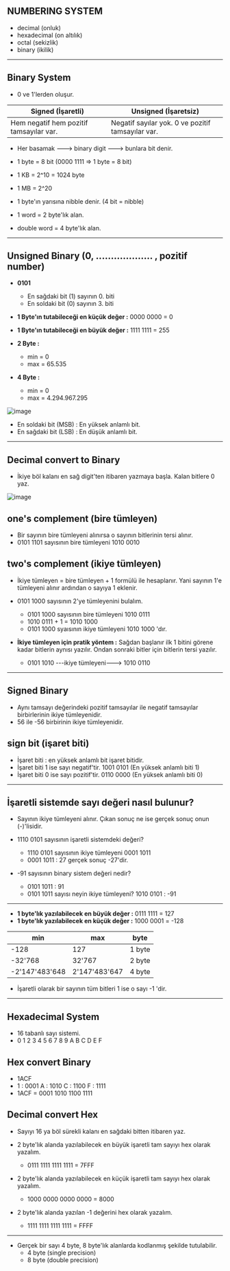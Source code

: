 ## NUMBERING SYSTEM
* decimal     (onluk)
* hexadecimal (on altılık)
* octal       (sekizlik)
* binary      (ikilik)

--------------------------------------------------------------------------------------------------------------------------------------------------------------------------

## Binary System
* 0 ve 1'lerden oluşur.

| Signed (İşaretli) | Unsigned (İşaretsiz) |
|--|--|
| Hem negatif hem pozitif tamsayılar var. | Negatif sayılar yok. 0 ve pozitif tamsayılar var. |

* Her basamak ---> binary digit ---> bunlara bit denir.
* 1 byte = 8 bit    (0000 1111 => 1 byte = 8 bit)
* 1 KB = 2^10 = 1024 byte
* 1 MB = 2^20

* 1 byte'ın yarısına nibble denir. (4 bit = nibble)
* 1 word = 2 byte'lık alan.
* double word = 4 byte'lık alan.

--------------------------------------------------------------------------------------------------------------------------------------------------------------------------

## Unsigned Binary (0, ................... , pozitif number)

* **0101**
  * En sağdaki bit (1) sayının 0. biti
  * En soldaki bit (0) sayının 3. biti

* **1 Byte'ın tutabileceği en küçük değer :** 0000 0000 = 0
* **1 Byte'ın tutabileceği en büyük değer :** 1111 1111 = 255

* **2 Byte :**
  * min = 0
  * max = 65.535

* **4 Byte :**
  * min = 0
  * max = 4.294.967.295


![image](https://github.com/user-attachments/assets/56fbc822-82f8-4986-bbfb-4294df673cb6)

* En soldaki bit (MSB) : En yüksek anlamlı bit.
* En sağdaki bit (LSB) : En düşük anlamlı bit.

--------------------------------------------------------------------------------------------------------------------------------------------------------------------------

## Decimal convert to Binary

* İkiye böl kalanı en sağ digit'ten itibaren yazmaya başla. Kalan bitlere 0 yaz.

![image](https://github.com/user-attachments/assets/5e70f796-9326-4939-a3a8-472affa8adc1)


## one's complement (bire tümleyen)

* Bir sayının bire tümleyeni alınırsa o sayının bitlerinin tersi alınır.
* 0101 1101 sayısının bire tümleyeni 1010 0010

## two's complement (ikiye tümleyen)

* İkiye tümleyen = bire tümleyen + 1 formülü ile hesaplanır. Yani sayının 1'e tümleyeni alınır ardından o sayıya 1 eklenir.
* 0101 1000 sayısının 2'ye tümleyenini bulalım.
  * 0101 1000 sayısının bire tümleyeni 1010 0111
  * 1010 0111 + 1 = 1010 1000
  * 0101 1000 syaısının ikiye tümleyeni 1010 1000 'dır.

* **İkiye tümleyen için pratik yöntem :** Sağdan başlanır ilk 1 bitini görene kadar bitlerin aynısı yazılır. Ondan sonraki bitler için bitlerin tersi yazılır.
  * 0101 1010 ---ikiye tümleyeni---> 1010 0110 

--------------------------------------------------------------------------------------------------------------------------------------------------------------------------

## Signed Binary

* Aynı tamsayı değerindeki pozitif tamsayılar ile negatif tamsayılar birbirlerinin ikiye tümleyenidir.
* 56 ile -56 birbirinin ikiye tümleyenidir.

## sign bit (işaret biti)

* İşaret biti : en yüksek anlamlı bit işaret bitidir.
* İşaret biti 1 ise sayı negatif'tir. 1001 0101  (En yüksek anlamlı biti 1)
* İşaret biti 0 ise sayı pozitif'tir. 0110 0000  (En yüksek anlamlı biti 0)

--------------------------------------------------------------------------------------------------------------------------------------------------------------------------

## İşaretli sistemde sayı değeri nasıl bulunur?

* Sayının ikiye tümleyeni alınır. Çıkan sonuç ne ise gerçek sonuç onun (-)'lisidir.
* 1110 0101 sayısının işaretli sistemdeki değeri?
  * 1110 0101 sayısının ikiye tümleyeni 0001 1011
  * 0001 1011 : 27  gerçek sonuç -27'dir.

* -91 sayısının binary sistem değeri nedir?
  * 0101 1011 : 91
  * 0101 1011 sayısı neyin ikiye tümleyeni? 1010 0101 : -91

--------------------------------------------------------------------------------------------------------------------------------------------------------------------------

* **1 byte'lık yazılabilecek en büyük değer :** 0111 1111 = 127
* **1 byte'lık yazılabilecek en küçük değer :** 1000 0001 = -128

| min | max | byte |
|--|--|--|
| -128 | 127 | 1 byte |
| -32'768 | 32'767 | 2 byte |
| -2'147'483'648 | 2'147'483'647 | 4 byte | 

* İşaretli olarak bir sayının tüm bitleri 1 ise o sayı -1 'dir.

--------------------------------------------------------------------------------------------------------------------------------------------------------------------------

## Hexadecimal System

* 16 tabanlı sayı sistemi.
* 0 1 2 3 4 5 6 7 8 9 A B C D E F

## Hex convert Binary

* 1ACF
* 1 : 0001    A : 1010    C : 1100    F : 1111
* 1ACF = 0001 1010 1100 1111

## Decimal convert Hex

* Sayıyı 16 ya böl sürekli kalanı en sağdaki bitten itibaren yaz.

* 2 byte'lık alanda yazılabilecek en büyük işaretli tam sayıyı hex olarak yazalım.
  * 0111 1111 1111 1111 = 7FFF

* 2 byte'lık alanda yazılabilecek en küçük işaretli tam sayıyı hex olarak yazalım.
  * 1000 0000 0000 0000 = 8000

* 2 byte'lık alanda yazılan -1 değerini hex olarak yazalım.
  * 1111 1111 1111 1111 = FFFF

--------------------------------------------------------------------------------------------------------------------------------------------------------------------------

* Gerçek bir sayı 4 byte, 8 byte'lık alanlarda kodlanmış şekilde tutulabilir.
  * 4 byte (single precision)
  * 8 byte (double precision)




































